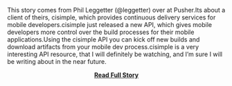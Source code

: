 <p>This story comes from Phil Leggetter (@leggetter) over at Pusher.Its about a client of theirs, cisimple, which provides continuous delivery services for mobile developers.cisimple just released a new API, which gives mobile developers more control over the build processes for their mobile applications.Using the cisimple API you can kick off new builds and download artifacts from your mobile dev process.cisimple is a very interesting API resource, that I will definitely be watching, and I&rsquo;m sure I will be writing about in the near future.</p>
<center><p><a href="http://www.apievangelist.com/2013/03/15/real-time-notification-layer-within-your-api/" style='padding:25px; font-sze:18px; font-weight: bold;'>Read Full Story</a></p></center>
